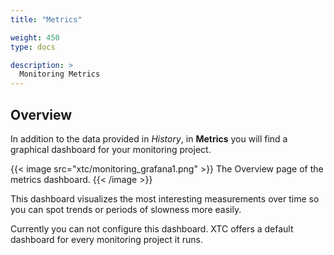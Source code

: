 ```yaml
---
title: "Metrics"

weight: 450
type: docs

description: >
  Monitoring Metrics
---
```


## Overview

In addition to the data provided in _History_, in **Metrics** you will find a graphical dashboard for your monitoring project.

{{< image src="xtc/monitoring_grafana1.png" >}}
The Overview page of the metrics dashboard.
{{< /image >}}

This dashboard visualizes the most interesting measurements over time so you can spot trends or periods of slowness more easily.

Currently you can not configure this dashboard. XTC offers a default dashboard for every monitoring project it runs.